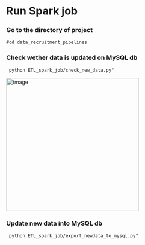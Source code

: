 # Run Spark job
### Go to the directory of project
```#cd data_recruitment_pipelines```
### Check wether data is updated on MySQL db
``` python ETL_spark_job/check_new_data.py"```

<img width="352" alt="image" src="images/check_new_data.png">

### Update new data into MySQL db
``` python ETL_spark_job/export_newdata_to_mysql.py"```

